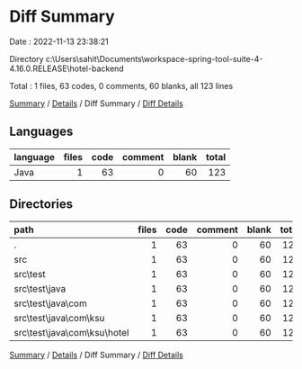 # Diff Summary

Date : 2022-11-13 23:38:21

Directory c:\\Users\\sahit\\Documents\\workspace-spring-tool-suite-4-4.16.0.RELEASE\\hotel-backend

Total : 1 files,  63 codes, 0 comments, 60 blanks, all 123 lines

[Summary](results.md) / [Details](details.md) / Diff Summary / [Diff Details](diff-details.md)

## Languages
| language | files | code | comment | blank | total |
| :--- | ---: | ---: | ---: | ---: | ---: |
| Java | 1 | 63 | 0 | 60 | 123 |

## Directories
| path | files | code | comment | blank | total |
| :--- | ---: | ---: | ---: | ---: | ---: |
| . | 1 | 63 | 0 | 60 | 123 |
| src | 1 | 63 | 0 | 60 | 123 |
| src\\test | 1 | 63 | 0 | 60 | 123 |
| src\\test\\java | 1 | 63 | 0 | 60 | 123 |
| src\\test\\java\\com | 1 | 63 | 0 | 60 | 123 |
| src\\test\\java\\com\\ksu | 1 | 63 | 0 | 60 | 123 |
| src\\test\\java\\com\\ksu\\hotel | 1 | 63 | 0 | 60 | 123 |

[Summary](results.md) / [Details](details.md) / Diff Summary / [Diff Details](diff-details.md)